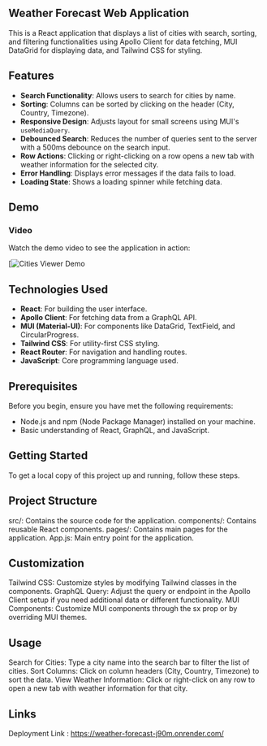 ## Weather Forecast Web Application

This is a React application that displays a list of cities with search, sorting, and filtering functionalities using Apollo Client for data fetching, MUI DataGrid for displaying data, and Tailwind CSS for styling.

## Features

- **Search Functionality**: Allows users to search for cities by name.
- **Sorting**: Columns can be sorted by clicking on the header (City, Country, Timezone).
- **Responsive Design**: Adjusts layout for small screens using MUI's `useMediaQuery`.
- **Debounced Search**: Reduces the number of queries sent to the server with a 500ms debounce on the search input.
- **Row Actions**: Clicking or right-clicking on a row opens a new tab with weather information for the selected city.
- **Error Handling**: Displays error messages if the data fails to load.
- **Loading State**: Shows a loading spinner while fetching data.

## Demo

### Video

Watch the demo video to see the application in action:

[![Cities Viewer Demo](https://drive.google.com/file/d/1xhsfksa2nkzaLpitpabxBxgetGBUsW9a/view?usp=sharing)



## Technologies Used

- **React**: For building the user interface.
- **Apollo Client**: For fetching data from a GraphQL API.
- **MUI (Material-UI)**: For components like DataGrid, TextField, and CircularProgress.
- **Tailwind CSS**: For utility-first CSS styling.
- **React Router**: For navigation and handling routes.
- **JavaScript**: Core programming language used.

## Prerequisites

Before you begin, ensure you have met the following requirements:

- Node.js and npm (Node Package Manager) installed on your machine.
- Basic understanding of React, GraphQL, and JavaScript.

## Getting Started

To get a local copy of this project up and running, follow these steps.


## Project Structure
 src/: Contains the source code for the application.
 components/: Contains reusable React components.
 pages/: Contains main pages for the application.
 App.js: Main entry point for the application.

## Customization
Tailwind CSS: Customize styles by modifying Tailwind classes in the components.
GraphQL Query: Adjust the query or endpoint in the Apollo Client setup if you need additional data or different functionality.
MUI Components: Customize MUI components through the sx prop or by overriding MUI themes.

## Usage
Search for Cities: Type a city name into the search bar to filter the list of cities.
Sort Columns: Click on column headers (City, Country, Timezone) to sort the data.
View Weather Information: Click or right-click on any row to open a new tab with weather information for that city.

## Links
Deployment Link : https://weather-forecast-j90m.onrender.com/

